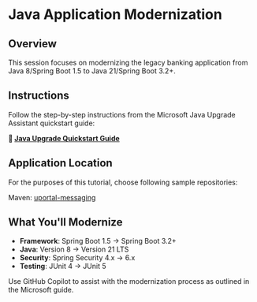 # Java Application Modernization

## Overview

This session focuses on modernizing the legacy banking application from Java 8/Spring Boot 1.5 to Java 21/Spring Boot 3.2+.

## Instructions

Follow the step-by-step instructions from the Microsoft Java Upgrade Assistant quickstart guide:

**📖 [Java Upgrade Quickstart Guide](https://learn.microsoft.com/en-gb/java/upgrade/quickstart-upgrade)**

## Application Location

For the purposes of this tutorial, choose following sample repositories:

Maven: [uportal-messaging](https://github.com/UW-Madison-DoIT/uportal-messaging)


## What You'll Modernize

- **Framework**: Spring Boot 1.5 → Spring Boot 3.2+
- **Java**: Version 8 → Version 21 LTS
- **Security**: Spring Security 4.x → 6.x
- **Testing**: JUnit 4 → JUnit 5

Use GitHub Copilot to assist with the modernization process as outlined in the Microsoft guide.